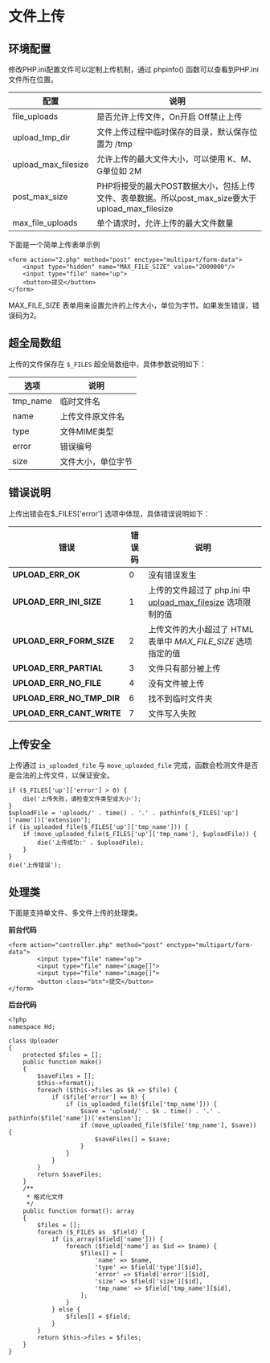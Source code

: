 # 文件上传

## 环境配置

修改PHP.ini配置文件可以定制上传机制，通过 phpinfo() 函数可以查看到PHP.ini文件所在位置。

| 配置                | 说明                                                         |
| ------------------- | ------------------------------------------------------------ |
| file_uploads        | 是否允许上传文件，On开启 Off禁止上传                         |
| upload_tmp_dir      | 文件上传过程中临时保存的目录，默认保存位置为 /tmp            |
| upload_max_filesize | 允许上传的最大文件大小，可以使用 K、M、G单位如 2M            |
| post_max_size       | PHP将接受的最大POST数据大小，包括上传文件、表单数据。所以post_max_size要大于 upload_max_filesize |
| max_file_uploads    | 单个请求时，允许上传的最大文件数量                           |

下面是一个简单上传表单示例

```
<form action="2.php" method="post" enctype="multipart/form-data">
	<input type="hidden" name="MAX_FILE_SIZE" value="2000000"/>
	<input type="file" name="up">
	<button>提交</button>
</form>
```

MAX_FILE_SIZE 表单用来设置允许的上传大小，单位为字节。如果发生错误，错误码为2。

## 超全局数组

上传的文件保存在 `$_FILES` 超全局数组中，具体参数说明如下：

| 选项     | 说明               |
| -------- | ------------------ |
| tmp_name | 临时文件名         |
| name     | 上传文件原文件名   |
| type     | 文件MIME类型       |
| error    | 错误编号           |
| size     | 文件大小，单位字节 |

## 错误说明

上传出错会在$_FILES['error'] 选项中体现，具体错误说明如下：

| 错误                      | 错误码 | 说明                                                         |
| ------------------------- | ------ | ------------------------------------------------------------ |
| **UPLOAD_ERR_OK**         | 0      | 没有错误发生                                                 |
| **UPLOAD_ERR_INI_SIZE**   | 1      | 上传的文件超过了 php.ini 中 [upload_max_filesize](https://www.php.net/manual/zh/ini.core.php#ini.upload-max-filesize) 选项限制的值 |
| **UPLOAD_ERR_FORM_SIZE**  | 2      | 上传文件的大小超过了 HTML 表单中 *MAX_FILE_SIZE* 选项指定的值 |
| **UPLOAD_ERR_PARTIAL**    | 3      | 文件只有部分被上传                                           |
| **UPLOAD_ERR_NO_FILE**    | 4      | 没有文件被上传                                               |
| **UPLOAD_ERR_NO_TMP_DIR** | 6      | 找不到临时文件夹                                             |
| **UPLOAD_ERR_CANT_WRITE** | 7      | 文件写入失败                                                 |

## 上传安全

上传通过 `is_uploaded_file` 与 `move_uploaded_file`  完成，函数会检测文件是否是合法的上传文件，以保证安全。

```
if ($_FILES['up']['error'] > 0) {
    die('上传失败，请检查文件类型或大小');
}
$uploadFile = 'uploads/' . time() . '.' . pathinfo($_FILES['up']['name'])['extension'];
if (is_uploaded_file($_FILES['up']['tmp_name'])) {
    if (move_uploaded_file($_FILES['up']['tmp_name'], $uploadFile)) {
        die('上传成功:' . $uploadFile);
    }
}
die('上传错误');
```

## 处理类

下面是支持单文件、多文件上传的处理类。

**前台代码**

```
<form action="controller.php" method="post" enctype="multipart/form-data">
        <input type="file" name="up">
        <input type="file" name="image[]">
        <input type="file" name="image[]">
        <button class="btn">提交</button>
</form>
```

**后台代码**

```
<?php
namespace Hd;

class Uploader
{
    protected $files = [];
    public function make()
    {
        $saveFiles = [];
        $this->format();
        foreach ($this->files as $k => $file) {
            if ($file['error'] == 0) {
                if (is_uploaded_file($file['tmp_name'])) {
                    $save = 'upload/' . $k . time() . '.' . pathinfo($file['name'])['extension'];
                    if (move_uploaded_file($file['tmp_name'], $save)) {
                        $saveFiles[] = $save;
                    }
                }
            }
        }
        return $saveFiles;
    }
    /**
     * 格式化文件
     */
    public function format(): array
    {
        $files = [];
        foreach ($_FILES as  $field) {
            if (is_array($field['name'])) {
                foreach ($field['name'] as $id => $name) {
                    $files[] = [
                        'name' => $name,
                        'type' => $field['type'][$id],
                        'error' => $field['error'][$id],
                        'size' => $field['size'][$id],
                        'tmp_name' => $field['tmp_name'][$id],
                    ];
                }
            } else {
                $files[] = $field;
            }
        }
        return $this->files = $files;
    }
}
```
